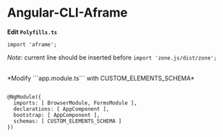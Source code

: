 # Angular-CLI-Aframe

**Edit ```Polyfills.ts```**

```import 'aframe';```

*Note:* current line should be inserted before ```import 'zone.js/dist/zone';``` 


<br>
*Modify ```app.module.ts``` with CUSTOM_ELEMENTS_SCHEMA*

```import { NgModule, CUSTOM_ELEMENTS_SCHEMA } from '@angular/core';

@NgModule({
  imports: [ BrowserModule, FormsModule ],
  declarations: [ AppComponent ],
  bootstrap: [ AppComponent ],
  schemas: [ CUSTOM_ELEMENTS_SCHEMA ]
})

```
